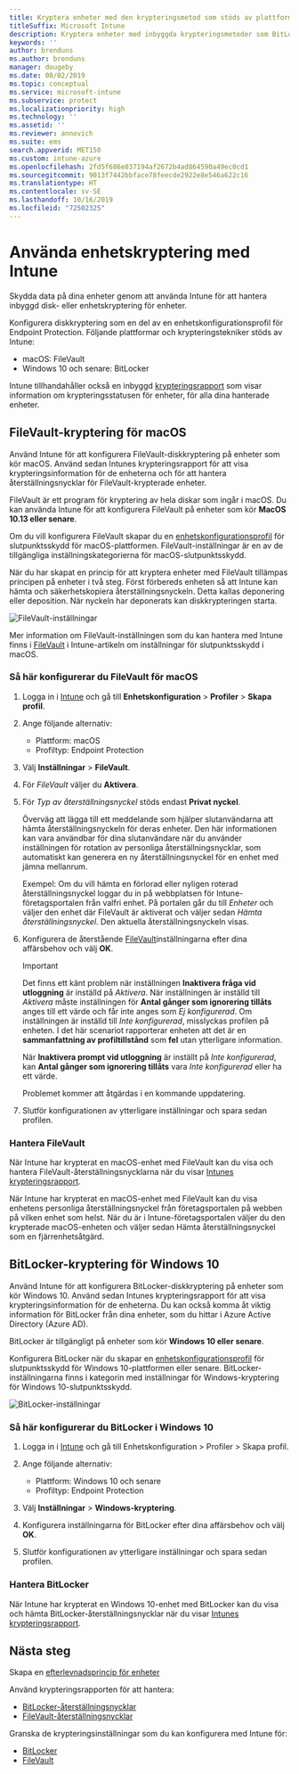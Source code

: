 ```yaml
---
title: Kryptera enheter med den krypteringsmetod som stöds av plattformarna
titleSuffix: Microsoft Intune
description: Kryptera enheter med inbyggda krypteringsmetoder som BitLocker eller FileVault och hantera återställningsnycklarna för de krypterade enheterna på Intune-portalen.
keywords: ''
author: brenduns
ms.author: brenduns
manager: dougeby
ms.date: 08/02/2019
ms.topic: conceptual
ms.service: microsoft-intune
ms.subservice: protect
ms.localizationpriority: high
ms.technology: ''
ms.assetid: ''
ms.reviewer: annovich
ms.suite: ems
search.appverid: MET150
ms.custom: intune-azure
ms.openlocfilehash: 2fd5f686e837194af2672b4ad864590a49ec0cd1
ms.sourcegitcommit: 9013f7442bbface78feecde2922e8e546a622c16
ms.translationtype: HT
ms.contentlocale: sv-SE
ms.lasthandoff: 10/16/2019
ms.locfileid: "72502325"
---
```

# <a name="use-device-encryption-with-intune"></a>Använda enhetskryptering med Intune  

Skydda data på dina enheter genom att använda Intune för att hantera inbyggd disk- eller enhetskryptering för enheter.  

Konfigurera diskkryptering som en del av en enhetskonfigurationsprofil för Endpoint Protection. Följande plattformar och krypteringstekniker stöds av Intune:  
- macOS: FileVault   
- Windows 10 och senare: BitLocker  

Intune tillhandahåller också en inbyggd [krypteringsrapport](encryption-monitor.md) som visar information om krypteringsstatusen för enheter, för alla dina hanterade enheter.  

## <a name="filevault-encryption-for-macos"></a>FileVault-kryptering för macOS  

Använd Intune för att konfigurera FileVault-diskkryptering på enheter som kör macOS. Använd sedan Intunes krypteringsrapport för att visa krypteringsinformation för de enheterna och för att hantera återställningsnycklar för FileVault-krypterade enheter.  

FileVault är ett program för kryptering av hela diskar som ingår i macOS. Du kan använda Intune för att konfigurera FileVault på enheter som kör **MacOS 10.13 eller senare**.  

Om du vill konfigurera FileVault skapar du en [enhetskonfigurationsprofil](../configuration/device-profile-create.md) för slutpunktsskydd för macOS-plattformen. FileVault-inställningar är en av de tillgängliga inställningskategorierna för macOS-slutpunktsskydd.  

När du har skapat en princip för att kryptera enheter med FileVault tillämpas principen på enheter i två steg. Först förbereds enheten så att Intune kan hämta och säkerhetskopiera återställningsnyckeln. Detta kallas deponering eller deposition. När nyckeln har deponerats kan diskkrypteringen starta.

![FileVault-inställningar](./media/encrypt-devices/filevault-settings.png)

Mer information om FileVault-inställningen som du kan hantera med Intune finns i [FileVault](endpoint-protection-macos.md#filevault) i Intune-artikeln om inställningar för slutpunktsskydd i macOS.  

### <a name="how-to-configure-macos-filevault"></a>Så här konfigurerar du FileVault för macOS 

1. Logga in i [Intune](https://go.microsoft.com/fwlink/?linkid=2090973) och gå till **Enhetskonfiguration** > **Profiler** > **Skapa profil**.  

2. Ange följande alternativ:  

   - Plattform: macOS  
   - Profiltyp: Endpoint Protection  

3. Välj **Inställningar** > **FileVault**.  

4. För *FileVault* väljer du **Aktivera**.  

5. För *Typ av återställningsnyckel* stöds endast **Privat nyckel**.  

   Överväg att lägga till ett meddelande som hjälper slutanvändarna att hämta återställningsnyckeln för deras enheter. Den här informationen kan vara användbar för dina slutanvändare när du använder inställningen för rotation av personliga återställningsnycklar, som automatiskt kan generera en ny återställningsnyckel för en enhet med jämna mellanrum.  

   Exempel: Om du vill hämta en förlorad eller nyligen roterad återställningsnyckel loggar du in på webbplatsen för Intune-företagsportalen från valfri enhet. På portalen går du till *Enheter* och väljer den enhet där FileVault är aktiverat och väljer sedan *Hämta återställningsnyckel*. Den aktuella återställningsnyckeln visas.  

6. Konfigurera de återstående [FileVault](endpoint-protection-macos.md#filevault)inställningarna efter dina affärsbehov och välj **OK**.  

   > [!IMPORTANT]  
   > Det finns ett känt problem när inställningen **Inaktivera fråga vid utloggning** är inställd på *Aktivera*. När inställningen är inställd till *Aktivera* måste inställningen för **Antal gånger som ignorering tillåts** anges till ett värde och får inte anges som *Ej konfigurerad*. Om inställningen är inställd till *Inte konfigurerad*, misslyckas profilen på enheten. I det här scenariot rapporterar enheten att det är en **sammanfattning av profiltillstånd** som **fel** utan ytterligare information.
   > 
   > När **Inaktivera prompt vid utloggning** är inställt på *Inte konfigurerad*, kan **Antal gånger som ignorering tillåts** vara *Inte konfigurerad* eller ha ett värde.  
   > 
   > Problemet kommer att åtgärdas i en kommande uppdatering. 

7. Slutför konfigurationen av ytterligare inställningar och spara sedan profilen.  

### <a name="manage-filevault"></a>Hantera FileVault  

När Intune har krypterat en macOS-enhet med FileVault kan du visa och hantera FileVault-återställningsnycklarna när du visar [Intunes krypteringsrapport](encryption-monitor.md).  

När Intune har krypterat en macOS-enhet med FileVault kan du visa enhetens personliga återställningsnyckel från företagsportalen på webben på vilken enhet som helst. När du är i Intune-företagsportalen väljer du den krypterade macOS-enheten och väljer sedan Hämta återställningsnyckel som en fjärrenhetsåtgärd. 

## <a name="bitlocker-encryption-for-windows-10"></a>BitLocker-kryptering för Windows 10  

Använd Intune för att konfigurera BitLocker-diskkryptering på enheter som kör Windows 10. Använd sedan Intunes krypteringsrapport för att visa krypteringsinformation för de enheterna. Du kan också komma åt viktig information för BitLocker från dina enheter, som du hittar i Azure Active Directory (Azure AD).  

BitLocker är tillgängligt på enheter som kör **Windows 10 eller senare**.  

Konfigurera BitLocker när du skapar en [enhetskonfigurationsprofil](../configuration/device-profile-create.md) för slutpunktsskydd för Windows 10-plattformen eller senare. BitLocker-inställningarna finns i kategorin med inställningar för Windows-kryptering för Windows 10-slutpunktsskydd.    

![BitLocker-inställningar](./media/encrypt-devices/bitlocker-settings.png) 

### <a name="how-to-configure-windows-10-bitlocker"></a>Så här konfigurerar du BitLocker i Windows 10  

1. Logga in i [Intune](https://go.microsoft.com/fwlink/?linkid=2090973) och gå till Enhetskonfiguration > Profiler > Skapa profil.  

2. Ange följande alternativ:  
   - Plattform: Windows 10 och senare  
   - Profiltyp: Endpoint Protection  

3. Välj **Inställningar** > **Windows-kryptering**.

4. Konfigurera inställningarna för BitLocker efter dina affärsbehov och välj **OK**.  

5. Slutför konfigurationen av ytterligare inställningar och spara sedan profilen.  

### <a name="manage-bitlocker"></a>Hantera BitLocker  

När Intune har krypterat en Windows 10-enhet med BitLocker kan du visa och hämta BitLocker-återställningsnycklar när du visar [Intunes krypteringsrapport](encryption-monitor.md).  

## <a name="next-steps"></a>Nästa steg  

Skapa en [efterlevnadsprincip för enheter](compliance-policy-create-windows.md)  

Använd krypteringsrapporten för att hantera:  
- [BitLocker-återställningsnycklar](encryption-monitor.md#bitlocker-recovery-keys)
- [FileVault-återställningsnycklar](encryption-monitor.md#filevault-recovery-keys)

Granska de krypteringsinställningar som du kan konfigurera med Intune för:  
- [BitLocker](endpoint-protection-windows-10.md#windows-encryption)  
- [FileVault](endpoint-protection-macos.md#filevault)  
 
 
